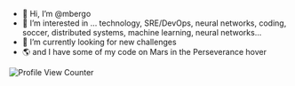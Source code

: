 - 👋 Hi, I’m @mbergo
- 👀 I’m interested in ... technology, SRE/DevOps, neural networks, coding, soccer, distributed systems, machine learning, neural networks...
- 🌱 I’m currently looking for new challenges
- 🌎 and I have some of my code on Mars in the Perseverance hover


![Profile View Counter](https://komarev.com/ghpvc/?username=mbergo)

<!---
mbergo/mbergo is a ✨ special ✨ repository because its `README.md` (this file) appears on your GitHub profile.
You can click the Preview link to take a look at your changes.
--->
